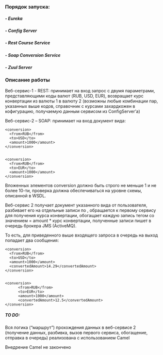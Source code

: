
### Порядок запуска:
#####   - Eureka
#####   - Config Server
#####   - Rest Course Service
#####   - Soap Conversion Service
#####   - Zuul Server



### Описание работы

Веб-сервис-1 - REST: принимает на вход запрос с двумя параметрами, представляющими коды валют (RUB, USD, EUR), возвращает курс конвертации из валюты 1 в валюту 2 (возможны любые комбинации пар, указанных выше кодов, справочник с курсами захардкожен в кофигурацию, получаемую данным сервисом из ConfigServer’а)

Веб-сервис-2 – SOAP: принимает на вход документ вида:

<conversionsList>

    <conversion>
      <from>RUB</from>
      <to>USD</to>
      <amount>1000</amount>
    </conversion>
       

    <conversion>
      <from>RUB</from>
      <to>EUR</to>
      <amount>1000</amount>
    </conversion>
</conversionsLIst>

Вложенных элементов conversion должно быть строго не меньше 1 и не более 10-ти, проверка должна обеспечиваться на уровне схемы, описанной в WSDL.

Веб-сервис 2 получает документ указанного вида от пользователя, разбивает его на отдельные записи по <conversion>, обращается к первому сервису для получения курса конвертации, обогащает каждую запись тегом <convertedAmount> со значением = amount * курс конвертации, полученные записи пишет в очередь брокера JMS (ActiveMQ).

То есть, для приведенного выше входящего запроса в очередь на выход попадает два сообщения:

    <conversion>
      <from>RUB</from>
      <to>USD</to>
      <amount>1000</amount>
      <convertedAmount>14.29</convertedAmount>
    </conversion>

    
    <conversion>
          <from>RUB</from>
          <to>EUR</to>
          <amount>1000</amount>
          <convertedAmount>12.5</convertedAmount>
    </conversion>
    

##### TO DO:
 
Вся логика (“маршрут”) прохождения данных в веб-сервисе 2 (получение данных, разбивка, вызов первого сервиса, обогащение, отправка в очередь)  реализована с использованием Camel

 Внедрение Camel не закончено




